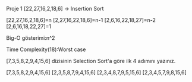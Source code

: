 Proje 1
[22,27,16,2,18,6] -> Insertion Sort

[22,27,16,2,18,6]=n
[2,27,16,22,18,6]=n-1
[2,6,16,22,18,27]=n-2
[2,6,16,18,22,27]=1

Big-O gösterimi:n^2

Time Complexity(18):Worst case


[7,3,5,8,2,9,4,15,6] dizisinin Selection Sort'a göre ilk 4 adımını yazınız.

[7,3,5,8,2,9,4,15,6]
[2,3,5,8,7,9,4,15,6]
[2,3,4,8,7,9,5,15,6]
[2,3,4,5,7,9,8,15,6]
